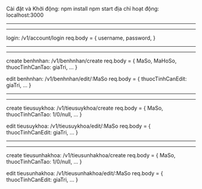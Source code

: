 Cài đặt và Khởi động:
npm install
npm start
địa chỉ hoạt động: localhost:3000
_______________________________________________________________________
_______________________________________________________________________

login: /v1/account/login
req.body = {
    username,
    password,
}
_______________________________________________________________________
_______________________________________________________________________

create benhnhan: /v1/benhnhan/create
req.body = {
    MaSo,
    MaHoSo,
    thuocTinhCanTao: giaTri,
    ...
}

edit benhnhan: /v1/benhnhan/edit/:MaSo
req.body = {
    thuocTinhCanEdit: giaTri,
    ...
}
_______________________________________________________________________
_______________________________________________________________________

create tieusuykhoa: /v1/tieusuykhoa/create
req.body = {
    MaSo,
    thuocTinhCanTao: 1/0/null,
    ...
}

edit tieusuykhoa: /v1/tieusuykhoa/edit/:MaSo
req.body = {
    thuocTinhCanEdit: giaTri,
    ...
}
_______________________________________________________________________
_______________________________________________________________________

create tieusunhakhoa: /v1/tieusunhakhoa/create
req.body = {
    MaSo,
    thuocTinhCanTao: 1/0/null,
    ...
}

edit tieusunhakhoa: /v1/tieusunhakhoa/edit/:MaSo
req.body = {
    thuocTinhCanEdit: giaTri,
    ...
}
